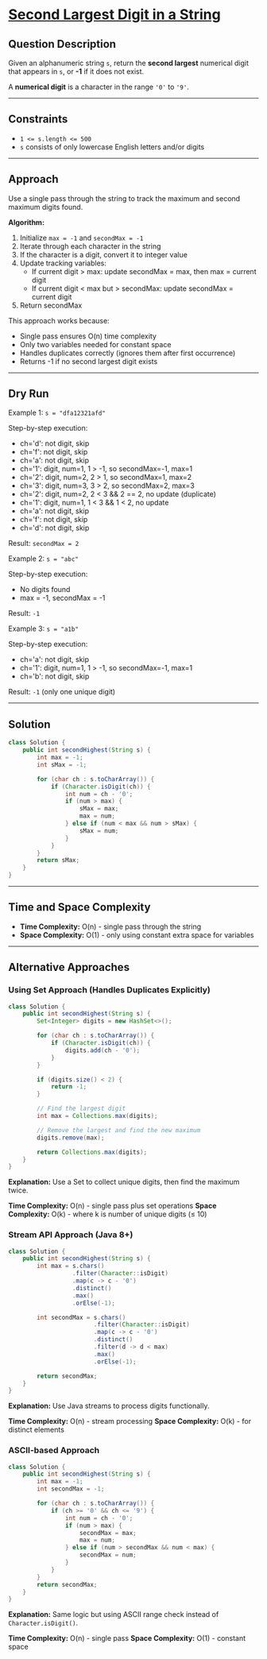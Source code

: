 # [Second Largest Digit in a String](https://leetcode.com/problems/second-largest-digit-in-a-string/)

## Question Description
Given an alphanumeric string `s`, return the **second largest** numerical digit that appears in `s`, or **-1** if it does not exist.

A **numerical digit** is a character in the range `'0'` to `'9'`.

---

## Constraints
- `1 <= s.length <= 500`
- `s` consists of only lowercase English letters and/or digits

---

## Approach
Use a single pass through the string to track the maximum and second maximum digits found.

**Algorithm:**
1. Initialize `max = -1` and `secondMax = -1`
2. Iterate through each character in the string
3. If the character is a digit, convert it to integer value
4. Update tracking variables:
   - If current digit > max: update secondMax = max, then max = current digit
   - If current digit < max but > secondMax: update secondMax = current digit
5. Return secondMax

This approach works because:
- Single pass ensures O(n) time complexity
- Only two variables needed for constant space
- Handles duplicates correctly (ignores them after first occurrence)
- Returns -1 if no second largest digit exists

---

## Dry Run
Example 1: `s = "dfa12321afd"`

Step-by-step execution:
- ch='d': not digit, skip
- ch='f': not digit, skip
- ch='a': not digit, skip
- ch='1': digit, num=1, 1 > -1, so secondMax=-1, max=1
- ch='2': digit, num=2, 2 > 1, so secondMax=1, max=2
- ch='3': digit, num=3, 3 > 2, so secondMax=2, max=3
- ch='2': digit, num=2, 2 < 3 && 2 == 2, no update (duplicate)
- ch='1': digit, num=1, 1 < 3 && 1 < 2, no update
- ch='a': not digit, skip
- ch='f': not digit, skip
- ch='d': not digit, skip

Result: `secondMax = 2`

Example 2: `s = "abc"`

Step-by-step execution:
- No digits found
- max = -1, secondMax = -1

Result: `-1`

Example 3: `s = "a1b"`

Step-by-step execution:
- ch='a': not digit, skip
- ch='1': digit, num=1, 1 > -1, so secondMax=-1, max=1
- ch='b': not digit, skip

Result: `-1` (only one unique digit)

---

## Solution
```java
class Solution {
    public int secondHighest(String s) {
        int max = -1;
        int sMax = -1;

        for (char ch : s.toCharArray()) {
            if (Character.isDigit(ch)) {
                int num = ch - '0';
                if (num > max) {
                    sMax = max;
                    max = num;
                } else if (num < max && num > sMax) {
                    sMax = num;
                }
            }
        }
        return sMax;
    }
}
```

---

## Time and Space Complexity
- **Time Complexity:** O(n) - single pass through the string
- **Space Complexity:** O(1) - only using constant extra space for variables

---

## Alternative Approaches

### Using Set Approach (Handles Duplicates Explicitly)
```java
class Solution {
    public int secondHighest(String s) {
        Set<Integer> digits = new HashSet<>();

        for (char ch : s.toCharArray()) {
            if (Character.isDigit(ch)) {
                digits.add(ch - '0');
            }
        }

        if (digits.size() < 2) {
            return -1;
        }

        // Find the largest digit
        int max = Collections.max(digits);

        // Remove the largest and find the new maximum
        digits.remove(max);

        return Collections.max(digits);
    }
}
```

**Explanation:** Use a Set to collect unique digits, then find the maximum twice.

**Time Complexity:** O(n) - single pass plus set operations
**Space Complexity:** O(k) - where k is number of unique digits (≤ 10)

### Stream API Approach (Java 8+)
```java
class Solution {
    public int secondHighest(String s) {
        int max = s.chars()
                  .filter(Character::isDigit)
                  .map(c -> c - '0')
                  .distinct()
                  .max()
                  .orElse(-1);

        int secondMax = s.chars()
                        .filter(Character::isDigit)
                        .map(c -> c - '0')
                        .distinct()
                        .filter(d -> d < max)
                        .max()
                        .orElse(-1);

        return secondMax;
    }
}
```

**Explanation:** Use Java streams to process digits functionally.

**Time Complexity:** O(n) - stream processing
**Space Complexity:** O(k) - for distinct elements

### ASCII-based Approach
```java
class Solution {
    public int secondHighest(String s) {
        int max = -1;
        int secondMax = -1;

        for (char ch : s.toCharArray()) {
            if (ch >= '0' && ch <= '9') {
                int num = ch - '0';
                if (num > max) {
                    secondMax = max;
                    max = num;
                } else if (num > secondMax && num < max) {
                    secondMax = num;
                }
            }
        }
        return secondMax;
    }
}
```

**Explanation:** Same logic but using ASCII range check instead of `Character.isDigit()`.

**Time Complexity:** O(n) - single pass
**Space Complexity:** O(1) - constant space
